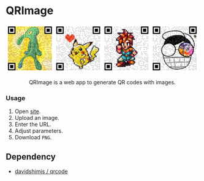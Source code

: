 # QRImage

<p align="center">
    <img src="images/demo.png">
</p>

<p align="center">
    QRImage is a web app to generate QR codes with images.
</p>

### Usage

1. Open [site](https://hughchen.github.io/qr_image/).
2. Upload an image.
3. Enter the URL.
4. Adjust parameters.
5. Download `PNG`.

## Dependency

* [davidshimjs / qrcode](https://github.com/davidshimjs/qrcodejs)
